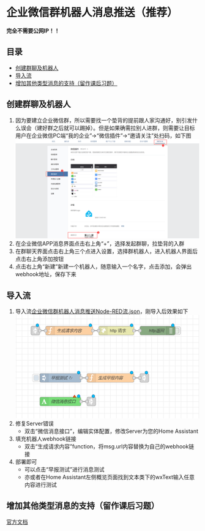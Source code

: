 # 企业微信群机器人消息推送（推荐）  
**完全不需要公网IP！！**  

## 目录
  * [创建群聊及机器人](#创建群聊及机器人-)
  * [导入流](#导入流-)
  * [增加其他类型消息的支持（留作课后习题）](#增加其他类型消息的支持留作课后习题)

  
## 创建群聊及机器人  
1. 因为要建立企业微信群，所以需要找一个垫背的提前跟人家沟通好，别引发什么误会（建好群之后就可以踢掉）。但是如果确需拉别人进群，则需要让目标用户在企业微信PC端“我的企业”->“微信插件”->“邀请关注”处扫码，如下图
    ![扫码关注](img/扫码关注.png)
2. 在企业微信APP消息界面点击右上角“+”，选择发起群聊，拉垫背的入群
3. 在群聊天界面点击右上角三个点进入设置，选择群机器人，进入机器人界面后点击右上角添加按钮
4. 点击右上角“新建”新建一个机器人，随意输入一个名字，点击添加，会弹出webhook地址，保存下来
## 导入流  
1. 导入流[企业微信群机器人消息推送Node-RED流.json](企业微信群机器人消息推送Node-RED流.json)，刚导入后效果如下
    ![导入流](img/导入流.png)
2. 修复Server错误
    * 双击“微信消息接口”，编辑实体配置，修改Server为您的Home Assistant
3. 填充机器人webhook链接
    * 双击“生成请求内容”function，将msg.url内容替换为自己的webhook链接
4. 部署即可
    * 可以点击“早报测试”进行消息测试
    * 亦或者在Home Assistant左侧概览页面找到文本类下的wxText输入任意内容进行测试
## 增加其他类型消息的支持（留作课后习题）
[官方文档](https://developer.work.weixin.qq.com/document/path/91770?notreplace=true)